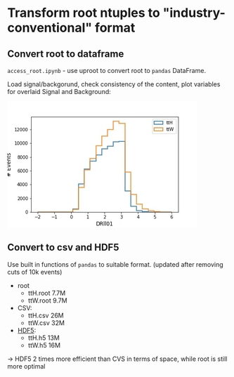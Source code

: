 # Transform root ntuples to "industry-conventional" format

## Convert root to dataframe
`access_root.ipynb` - use uproot to convert root to `pandas` DataFrame.

Load signal/backgorund, check consistency of the content, plot variables for overlaid Signal and Background:

![Example](Plots/var.jpg)

## Convert to csv and HDF5
Use built in functions of `pandas` to suitable format. (updated after removing cuts of 10k events)
 * root
     * ttH.root 7.7M 
     * ttW.root 9.7M
 * CSV:
     * ttH.csv  26M  
     * ttW.csv  32M  
 * [HDF5](https://www.hdfgroup.org/solutions/hdf5/):
     * ttH.h5  13M  
     * ttW.h5  16M
     
&rarr; HDF5 2 times more efficient than CVS in terms of space, while root is still more optimal
